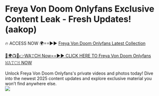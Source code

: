 # Freya Von Doom Onlyfans Exclusive Content Leak - Fresh Updates! (aakop)

🔥 ACCESS NOW 🌍==►► <a href="https://tinyurl.com/kvy9nzfs" rel="nofollow">Freya Von Doom Onlyfans Latest Collection</a>
<br><br>
[🔴🌍📺📱👉WA𝚃CH Now==►► CLICK HERE TO Freya Von Doom Onlyfans 𝚆𝙰𝚃𝙲𝙷 NOW](https://tinyurl.com/kvy9nzfs)
<br><br>
Unlock Freya Von Doom Onlyfans's private videos and photos today! Dive into the newest 2025 content updates and explore exclusive material you won’t find anywhere else.
<br>
<a href="https://tinyurl.com/kvy9nzfs" rel="nofollow" data-target="animated-image.originalLink"><img src="https://camo.githubusercontent.com/8a4f000d20f83aca3bf7ec5f350d767afa0574a8a352519fd8cfa583a6f93a33/68747470733a2f2f692e696d6775722e636f6d2f644a486b345a712e676966" data-canonical-src="https://i.imgur.com/dJHk4Zq.gif" style="max-width: 100%; display: inline-block;" data-target="animated-image.originalImage"></a>
<br>
